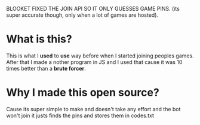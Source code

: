 BLOOKET FIXED THE JOIN API SO IT ONLY GUESSES GAME PINS. (its super accurate though, only when a lot of games are hosted).

# What is this?
This is what I __used__ to __use__ way before when I started joining peoples games. After that I made a nother program in JS and I used that cause it was 10 times better than a __brute forcer__.

# Why I made this open source?
Cause its super simple to make and doesn't take any effort and the bot won't join it justs finds the pins and stores them in codes.txt
